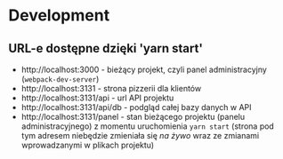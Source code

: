 # Development

## URL-e dostępne dzięki 'yarn start'

- http://localhost:3000 - bieżący projekt, czyli panel administracyjny (`webpack-dev-server`)
- http://localhost:3131 - strona pizzerii dla klientów
- http://localhost:3131/api - url API projektu
- http://localhost:3131/api/db - podgląd całej bazy danych w API
- http://localhost:3131/panel - stan bieżącego projektu (panelu administracyjnego) z momentu uruchomienia `yarn start` (strona pod tym adresem niebędzie zmieniała się *na żywo* wraz ze zmianami wprowadzanymi w plikach projektu)
